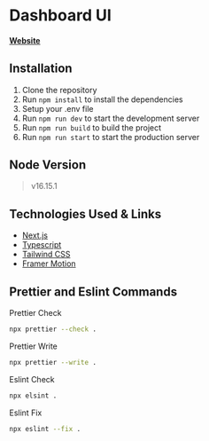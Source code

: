 # Dashboard UI

#### [Website](https://dashboard-ui-x.vercel.app)

## Installation

1. Clone the repository
2. Run `npm install` to install the dependencies
3. Setup your .env file
4. Run `npm run dev` to start the development server
5. Run `npm run build` to build the project
6. Run `npm run start` to start the production server

## Node Version

> v16.15.1

## Technologies Used & Links

- [Next.js](https://nextjs.org/)
- [Typescript](https://www.typescriptlang.org/)
- [Tailwind CSS](https://tailwindcss.com/)
- [Framer Motion](https://www.framer.com/motion/)

## Prettier and Eslint Commands

Prettier Check
```bash
npx prettier --check .
```

Prettier Write
```bash
npx prettier --write .
```

Eslint Check
```bash
npx elsint .
```

Eslint Fix
```bash
npx eslint --fix .
```
